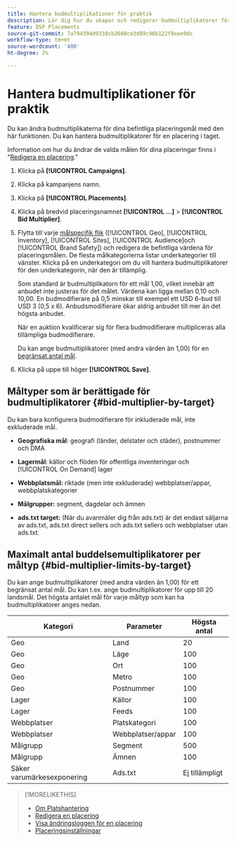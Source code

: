 ```yaml
---
title: Hantera budmultiplikationer för praktik
description: Lär dig hur du skapar och redigerar budmultiplikatorer för angivna placeringsmål.
feature: DSP Placements
source-git-commit: 7a794394d9338cb2608ce3d89c90b122f8eee9dc
workflow-type: tm+mt
source-wordcount: '400'
ht-degree: 2%

---
```


# Hantera budmultiplikationer för praktik

Du kan ändra budmultiplikaterna för dina befintliga placeringsmål med den här funktionen. Du kan hantera budmultiplikatorer för en placering i taget.<!-- remove that line once we can edit multiple -->

Information om hur du ändrar de valda målen för dina placeringar finns i &quot;[Redigera en placering](/help/dsp/campaign-management/placements/placement-edit.md).&quot;

<!--  
## Manage the Bid Multipliers for a Single Placement
-->

1. Klicka på **[!UICONTROL Campaigns]**.

1. Klicka på kampanjens namn.

1. Klicka på **[!UICONTROL Placements]**.

1. Klicka på bredvid placeringsnamnet  **[!UICONTROL ...]** > **[!UICONTROL Bid Multiplier]**.

1. Flytta till varje [målspecifik flik](#bid-multiplier-by-target) ([!UICONTROL Geo], [!UICONTROL Inventory], [!UICONTROL Sites], [!UICONTROL Audience]och [!UICONTROL Brand Safety]) och redigera de befintliga värdena för placeringsmålen. De flesta målkategorierna listar underkategorier till vänster. Klicka på en underkategori om du vill hantera budmultiplikatorer för den underkategorin, när den är tillämplig.

   Som standard är budmultiplikatorn för ett mål 1,00, vilket innebär att anbudet inte justeras för det målet. Värdena kan ligga mellan 0,10 och 10,00. En budmodifierare på 0,5 minskar till exempel ett USD 6-bud till USD 3 (0,5 x 6). Anbudsmodifierare ökar aldrig anbudet till mer än det högsta anbudet.

   När en auktion kvalificerar sig för flera budmodifierare multipliceras alla tillämpliga budmodifierare.

   Du kan ange budmultiplikatorer (med andra värden än 1,00) för en [begränsat antal mål](#bid-multiplier-limits-by-target).

1. Klicka på uppe till höger **[!UICONTROL Save]**.

## Måltyper som är berättigade för budmultiplikatorer {#bid-multiplier-by-target}

Du kan bara konfigurera budmodifierare för inkluderade mål, inte exkluderade mål.

* **Geografiska mål**: geografi (länder, delstater och städer), postnummer och DMA

* **Lagermål**: källor och flöden för offentliga inventeringar och [!UICONTROL On Demand] lager

* **Webbplatsmål:** riktade (men inte exkluderade) webbplatser/appar, webbplatskategorier

* **Målgrupper:** segment, dagdelar och ämnen

* **ads.txt target:** (När du avanmäler dig från ads.txt) är det endast säljarna av ads.txt, ads.txt direct sellers och ads.txt sellers och webbplatser utan ads.txt.

## Maximalt antal buddelsemultiplikatorer per måltyp {#bid-multiplier-limits-by-target}

Du kan ange budmultiplikatorer (med andra värden än 1,00) för ett begränsat antal mål. Du kan t.ex. ange budmultiplikatorer för upp till 20 landsmål. Det högsta antalet mål för varje måltyp som kan ha budmultiplikatorer anges nedan.

| Kategori | Parameter | Högsta antal |
| -------- | --------- | ----- |
| Geo | Land | 20 |
| Geo | Läge | 100 |
| Geo | Ort | 100 |
| Geo | Metro | 100 |
| Geo | Postnummer | 100 |
| Lager | Källor | 100 |
| Lager | Feeds | 100 |
| Webbplatser | Platskategori | 100 |
| Webbplatser | Webbplatser/appar | 100 |
| Målgrupp | Segment | 500 |
| Målgrupp | Ämnen | 100 |
| Säker varumärkesexponering | Ads.txt | Ej tillämpligt |

>[!MORELIKETHIS]
>
>* [Om Platshantering](placement-about.md)
>* [Redigera en placering](placement-edit.md)
>* [Visa ändringsloggen för en placering](placement-change-log.md)
>* [Placeringsinställningar](placement-settings.md)
